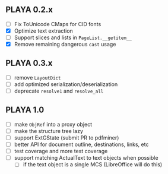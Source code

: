 ## PLAYA 0.2.x
- [ ] Fix ToUnicode CMaps for CID fonts
- [x] Optimize text extraction
- [ ] Support slices and lists in `PageList.__getitem__`
- [x] Remove remaining dangerous `cast` usage

## PLAYA 0.3.x
- [ ] remove `LayoutDict`
- [ ] add optimized serialization/deserialization
- [ ] deprecate `resolve1` and `resolve_all`

## PLAYA 1.0
- [ ] make `ObjRef` into a proxy object
- [ ] make the structure tree lazy
- [ ] support ExtGState (submit PR to pdfminer)
- [ ] better API for document outline, destinations, links, etc
- [ ] test coverage and more test coverage
- [ ] support matching ActualText to text objects when possible
  - [ ] if the text object is a single MCS (LibreOffice will do this)
